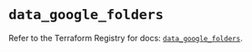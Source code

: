 # `data_google_folders`

Refer to the Terraform Registry for docs: [`data_google_folders`](https://registry.terraform.io/providers/hashicorp/google-beta/5.38.0/docs/data-sources/google_folders).
